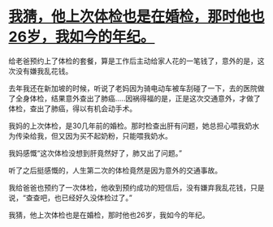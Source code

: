 # [我猜，他上次体检也是在婚检，那时他也26岁，我如今的年纪。](https://github.com/QiYongchuan/MyGitBlog/issues/121)

给老爸预约上了体检的套餐，算是工作后主动给家人花的一笔钱了，意外的是，这次没有嫌我乱花钱。

去年我还在新加坡的时候，听说了老妈因为骑电动车被车刮碰了一下，去的医院做了全身体检，结果意外查出了肺癌.....因祸得福的是，正是这次交通意外，才做了体检，查出了肺癌，得以有机会动手术。

我妈的上次体检，是30几年前的婚检。那时检查出肝有问题，她总担心喂我奶水为传染给我，但又因为买不起奶粉，只能喂我奶水。

我妈感慨“这次体检没想到肝竟然好了，肺又出了问题。”

听了之后挺感慨的，人生第二次的体检竟然是因为意外的交通事故。

我给爸爸也预约了一次体检，他收到预约成功的短信后，没有嫌弃我乱花钱，只是说，“查查吧，也已经好久没体检过了。”

我猜，他上次体检也是在婚检，那时他也26岁，我如今的年纪。